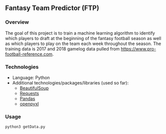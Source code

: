 ## Fantasy Team Predictor (FTP)

### Overview
The goal of this project is to train a machine learning algorithm to identify which players to draft at the beginning of the fantasy football season as well as which players to play on the team each week throughout the season. The training data is 2017 and 2018 gamelog data pulled from https://www.pro-football-reference.com.  

### Technologies
* Language: Python
* Additional technologies/packages/libraries (used so far):
	* [BeautifulSoup](https://www.crummy.com/software/BeautifulSoup/)
	* [Requests](https://2.python-requests.org/en/master/)
	* [Pandas](https://pandas.pydata.org/)
	* [openpyxl](https://pypi.org/project/openpyxl/)  

### Usage
`python3 getData.py`
